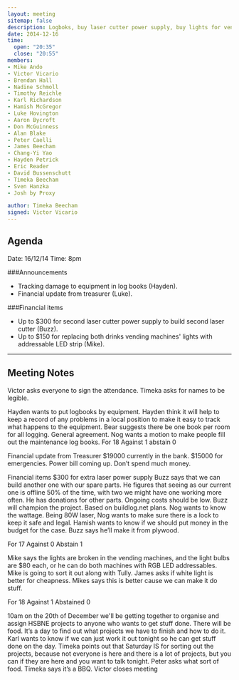 ```yaml
---
layout: meeting
sitemap: false
description: Logboks, buy laser cutter power supply, buy lights for vending machines.
date: 2014-12-16
time:
  open: "20:35"
  close: "20:55"
members:
- Mike Ando
- Victor Vicario
- Brendan Hall
- Nadine Schmoll
- Timothy Reichle
- Karl Richardson
- Hamish McGregor
- Luke Hovington
- Aaron Bycroft
- Don McGuinness
- Alan Blake
- Peter Caelli
- James Beecham
- Chang-Yi Yao
- Hayden Petrick
- Eric Reader
- David Bussenschutt
- Timeka Beecham
- Sven Hanzka
- Josh by Proxy

author: Timeka Beecham
signed: Victor Vicario
---
```


## Agenda

Date: 16/12/14
Time: 8pm

###Announcements
* Tracking damage to equipment in log books (Hayden).
* Financial update from treasurer (Luke).

###Financial items

* Up to $300 for second laser cutter power supply to build second laser cutter (Buzz).
* Up to $150 for replacing both drinks vending machines' lights with addressable LED strip (Mike).

---

## Meeting Notes

Victor asks everyone to sign the attendance. Timeka asks for names to be legible.

Hayden wants to put logbooks by equipment. Hayden think it will help to keep a record of any problems in a local position to make it easy to track what happens to the equipment.
Bear suggests there be one book per room for all logging. General agreement. 
Nog wants a motion to make people fill out the maintenance log books. 
For 18
Against 1
abstain 0

Financial update from Treasurer
$19000 currently in the bank.
$15000 for emergencies.
Power bill coming up.
Don’t spend much money. 

Financial items
$300 for extra laser power supply
Buzz says that we can build another one with our spare parts. He figures that seeing as our current one is offline 50% of the time, with two we might have one working more often. He has donations for other parts. Ongoing costs should be low. Buzz will champion the project. Based on buildlog.net plans.
Nog wants to know the wattage. Being 80W laser, Nog wants to make sure there is a lock to keep it safe and legal.
Hamish wants to know if we should put money in the budget for the case. Buzz says he’ll make it from plywood.

For 17
Against 0
Abstain 1

Mike says the lights are broken in the vending machines, and the light bulbs are $80 each, or he can do both machines with RGB LED addressables. Mike is going to sort it out along with Tully.
James asks if white light is better for cheapness. Mikes says this is better cause we can make it do stuff.

For 18
Against 1
Abstained 0

10am on the 20th of December we'll be getting together to organise and assign HSBNE projects to anyone who wants to get stuff done. There will be food. It’s a day to find out what projects we have to finish and how to do it. 
Karl wants to know if we can just work it out tonight so he can get stuff done on the day. Timeka points out that Saturday IS for sorting out the projects, because not everyone is here and there is a lot of projects, but you can if they are here and you want to talk tonight.
Peter asks what sort of food. Timeka says it’s a BBQ. 
Victor closes meeting
